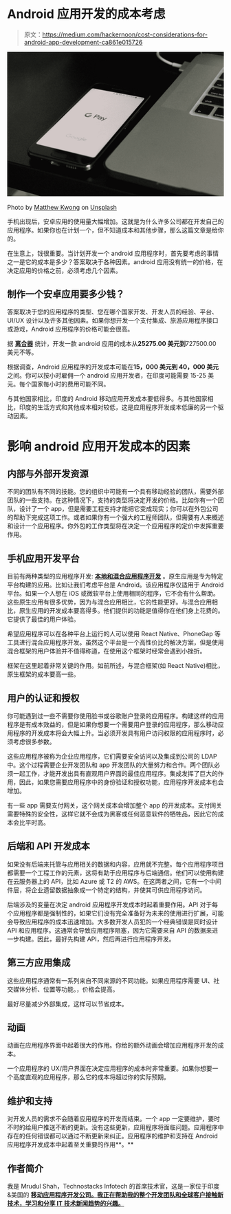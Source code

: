 # Android 应用开发的成本考虑

> 原文：<https://medium.com/hackernoon/cost-considerations-for-android-app-development-ca861e015726>

![](img/49555054321a63204c0bc038072fa617.png)

Photo by [Matthew Kwong](https://unsplash.com/@mattykwong1?utm_source=medium&utm_medium=referral) on [Unsplash](https://unsplash.com?utm_source=medium&utm_medium=referral)

手机出现后，安卓应用的使用量大幅增加。这就是为什么许多公司都在开发自己的应用程序。如果你也在计划一个，但不知道成本和其他步骤，那么这篇文章是给你的。

在生意上，钱很重要。当计划开发一个 android 应用程序时，首先要考虑的事情之一是它的成本是多少？答案取决于各种因素。android 应用没有统一的价格，在决定应用的价格之前，必须考虑几个因素。

## **制作一个安卓应用要多少钱？**

答案取决于您的应用程序的类型、您在哪个国家开发、开发人员的经验、平台、UI/UX 设计以及许多其他因素。如果你想开发一个支付集成、旅游应用程序接口或游戏，Android 应用程序的价格可能会很高。

据 [**离合器**](https://clutch.co/app-developers/resources/cost-build-mobile-app-survey-2015) 统计，开发一款 android 应用的成本从**25275.00 美元到**727500.00 美元不等。

根据调查，Android 应用程序的开发成本可能在**15，000 美元到 40，000 美元**之间。你可以按小时雇佣一个 android 应用开发者，在印度可能需要 15-25 美元。每个国家每小时的费用可能不同。

与其他国家相比，印度的 Android 移动应用开发成本要低得多。与其他国家相比，印度的生活方式和其他成本相对较低，这是应用程序开发成本低廉的另一个驱动因素。

# **影响 android 应用开发成本的因素**

## **内部与外部开发资源**

不同的团队有不同的技能。您的组织中可能有一个具有移动经验的团队，需要外部团队的一些支持。在这种情况下，支持的类型将决定开发的价格。比如你有一个团队，设计了一个 app，但是需要工程支持才能把它变成现实；你可以在外包公司的帮助下完成这项工作。或者如果你有一个强大的工程师团队，但需要有人来概述和设计一个应用程序。你外包的工作类型将在决定一个应用程序的定价中发挥重要作用。

## **手机应用开发平台**

目前有两种类型的应用程序开发: [**本地和混合应用程序开发**](https://technostacks.com/blog/native-app-vs-hybrid-app/) 。原生应用是专为特定平台构建的应用。比如让我们考虑平台是 Android。该应用程序仅适用于 Android 平台。如果一个人想在 iOS 或微软平台上使用相同的程序，它不会有什么帮助。这些原生应用有很多优势，因为与混合应用相比，它的性能更好。与混合应用相比，原生应用的开发成本要高得多。他们提供的功能是值得你在他们身上花费的。它提供了最佳的用户体验。

希望应用程序可以在各种平台上运行的人可以使用 React Native、PhoneGap 等工具进行混合应用程序开发。虽然这个平台是一个高性价比的解决方案，但是使用混合框架的用户体验并不值得称道，在使用这个框架时经常会遇到小挫折。

框架在这里起着非常关键的作用。如前所述，与混合框架(如 React Native)相比，原生框架的成本要高一些。

## **用户的认证和授权**

你可能遇到过一些不需要你使用脸书或谷歌账户登录的应用程序。构建这样的应用程序是有成本效益的，但是如果你想要一个需要用户登录的应用程序，那么移动应用程序的开发成本将会大幅上升。当必须开发具有用户访问权限的应用程序时，必须考虑很多参数。

这些应用程序被称为企业应用程序，它们需要安全访问以及集成到公司的 LDAP 中。这个过程需要企业开发团队和 app 开发团队的大量努力和合作。两个团队必须一起工作，才能开发出具有直观用户界面的最佳应用程序。集成发挥了巨大的作用，因此，如果您需要应用程序中的身份验证和授权功能，应用程序开发成本也会增加。

有一些 app 需要支付网关，这个网关成本会增加整个 app 的开发成本。支付网关需要特殊的安全性，这样它就不会成为黑客或任何恶意软件的牺牲品，因此它的成本会比平时高。

## **后端和 API 开发成本**

如果没有后端来托管与应用相关的数据和内容，应用就不完整。每个应用程序项目都需要一个工程工作的元素，这将有助于应用程序与后端通信。他们可以使用构建在云服务器上的 API，比如 Azure 或 T2 的 AWS。在这两者之间，它有一个中间件层，将企业遗留数据抽象成一个特定的结构，并使其可供应用程序访问。

后端涉及的变量在决定 android 应用程序开发成本时起着重要作用。API 对于每个应用程序都是强制性的，如果它们没有完全准备好为未来的使用进行扩展，可能会导致应用程序的成本迅速增加。大多数开发人员犯的一个经典错误是同时设计 API 和应用程序。这通常会导致应用程序阻塞，因为它需要来自 API 的数据来进一步构建。因此，最好先构建 API，然后再进行应用程序开发。

## **第三方应用集成**

这些应用程序通常有一系列来自不同来源的不同功能。如果应用程序需要 UI、社交媒体分析、位置等功能。，价格会提高。

最好尽量减少外部集成，这样可以节省成本。

## **动画**

动画在应用程序界面中起着很大的作用。你给的额外动画会增加应用程序开发的成本。

一个应用程序的 UX/用户界面在决定应用程序的成本时非常重要。如果你想要一个高度直观的应用程序，那么它的成本将超过你的实际预期。

## **维护和支持**

对开发人员的需求不会随着应用程序的开发而结束。一个 app 一定要维护，要时不时的给用户推送不断的更新。没有这些更新，应用程序将面临问题。应用程序中存在的任何错误都可以通过不断更新来纠正。应用程序的维护和支持在 Android 应用程序开发成本中起着至关重要的作用**。**

## 作者简介

我是 Mrudul Shah，Technostacks Infotech 的首席技术官，这是一家位于印度 &美国的 [**移动应用程序开发公司。我正在帮助我的整个开发团队和全球客户接触新技术，学习和分享 IT 技术新闻趋势的兴趣。**](https://technostacks.com/mobile-app-development)